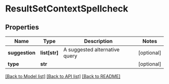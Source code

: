 # ResultSetContextSpellcheck

## Properties
Name | Type | Description | Notes
------------ | ------------- | ------------- | -------------
**suggestion** | **list[str]** | A suggested alternative query | [optional] 
**type** | **str** |  | [optional] 

[[Back to Model list]](../README.md#documentation-for-models) [[Back to API list]](../README.md#documentation-for-api-endpoints) [[Back to README]](../README.md)

